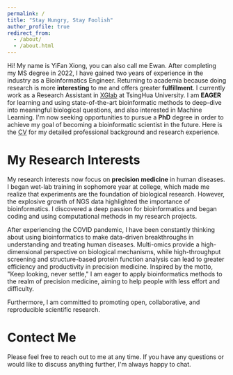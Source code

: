 ```yaml
---
permalink: /
title: "Stay Hungry, Stay Foolish"
author_profile: true
redirect_from: 
  - /about/
  - /about.html
---
```


Hi! My name is YiFan Xiong, you can also call me Ewan. After completing my MS degree in 2022, I have gained two years of experience in the industry as a Bioinformatics Engineer. Returning to academia because doing research is more **interesting** to me and offers greater **fulfillment**. I currently work as a Research Assistant in [XGlab](http://eca.xglab.tech/member/index.html) at TsingHua University. I am **EAGER** for learning and using state-of-the-art bioinformatic methods to deep-dive into meaningful biological questions, and also interested in Machine Learning. I'm now seeking opportunities to pursue a **PhD** degree in order to achieve my goal of becoming a bioinformatic scientist in the future. Here is the [CV](https://ewanxiong.github.io/files/YifanXiong_CV.pdf) for my detailed professional background and research experience.



My Research Interests
======
My research interests now focus on **precision medicine** in human diseases. I began wet-lab training in sophomore year at college, which made me realize that experiments are the foundation of biological research. However, the explosive growth of NGS data highlighted the importance of bioinformatics. I discovered a deep passion for bioinformatics and began coding and using computational methods in my research projects.

After experiencing the COVID pandemic, I have been constantly thinking about using bioinformatics to make data-driven breakthroughs in understanding and treating human diseases. Multi-omics provide a high-dimensional perspective on biological mechanisms, while high-throughput screening and structure-based protein function analysis can lead to greater efficiency and productivity in precision medicine. Inspired by the motto, "Keep looking, never settle," I am eager to apply bioinformatics methods to the realm of precision medicine, aiming to help people with less effort and difficulty.

Furthermore, I am committed to promoting open, collaborative, and reproducible scientific research.

Contect Me
======
Please feel free to reach out to me at any time. If you have any questions or would like to discuss anything further, I'm always happy to chat.


